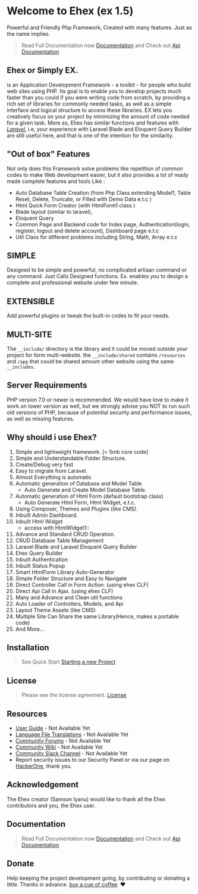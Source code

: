 # Welcome to Ehex (ex 1.5) 
Powerful and Friendly Php Framework, Created with many features. Just as the name implies.
> Read Full Documentation now  [Documentation](https://ehex.github.io/ehex-docs)  and Check out  [Api Documentation](https://ehex.github.io/ehex-docs/api/docs/index.html ':include :type=iframe width=100% height=800px')

## Ehex or Simply EX.
is an Application Development Framework - a toolkit - for people who build web sites using PHP. Its goal is to enable you to develop projects much faster than you could if you were writing code from scratch, by providing a rich set of libraries for commonly needed tasks, as well as a simple interface and logical structure to access these libraries. EX lets you creatively focus on your project by minimizing the amount of code needed for a given task.
More so, Ehex has similar functions and features with [_Laravel_](https://laravel.com), 
i.e, your experience with Laravel Blade and Eloquent Query Builder are still useful here, 
and that is one of the intention for the similarity.

## "Out of box" Features
Not only does this Framework solve problems like repetition of common codes to make Web development easier, but it also provides a lot of ready made complete features and tools Like : 

* Auto Database Table Creation (from Php Class extending Model1, Table Reset, Delete, Truncate, or Filled with Demo Data e.t.c )
* Html Quick Form Creator (with HtmlForm1 class )
* Blade layout (similar to laravel), 
* Eloquent Query
* Common Page and Backend code for Index page, Authentication(login, register, logout and delete account), Dashboard page e.t.c
* Util Class for different problems including String, Math, Array e.t.c 

## SIMPLE
Designed to be simple and powerful, no complicated artisan command or any command. Just Calls Designed functions. Ex. enables you to design a complete and professional website under few minute.

## EXTENSIBLE
Add powerful plugins or tweak the built-in codes to  fit your needs.

## MULTI-SITE
The ```__include/``` directory is the library and it could be moved outside your project for form multi-website. the ```__include/shared``` contains ```/resources``` and ```/app``` that could be shared amount other website using the same ```__includes.```


## Server Requirements
PHP version 7.0 or newer is recommended.
We would have love to make it work on lower version as well, but we strongly advise you NOT to run such old versions of PHP, because of potential security and performance issues, as well as missing features.

## Why should i use Ehex?
1. Simple and lightweight framework. [< 5mb core code]
1. Simple and Understandable Folder Structure.
1. Create/Debug very fast
1. Easy to migrate from Laravel. 
1. Almost Everything is automatic
1. Automatic generation of Database and Model Table
    -  Auto Generate and Create Model Database Table.
1. Automatic generation of Html Form (default bootstrap class)
    - Auto Generate Html Form, Html Widget, e.t.c.
1. Using Composer, Themes and Plugins (like CMS).
1. Inbuilt Admin Dashboard.
1. Inbuilt Html Widget
    - access with HtmlWidget1::
1. Advance and Standard CRUD Operation.
1. CRUD Database Table Management
1. Laravel Blade and Laravel Eloquent Query Builder
1. Ehex Query Builder
1. Inbuilt Authentication
1. Inbuilt Status Popup
1. Smart HtmlForm Library Auto-Generator
1. Simple Folder Structure and Easy to Navigate
1. Direct Controller Call in Form Action. (using ehex CLF)
1. Direct Api Call in Ajax. (using ehex CLF)
1. Many and Advance and Clean util functions    
1. Auto Loader of Controllers, Models, and Api 
1. Layout Theme Assets (like CMS)
1. Multiple Site Can Share the same Library(Hence, makes a portable code)
1. And More...

## Installation
> See Quick Start [Starting a new Project](Starting%20a%20new%20Project.md)

## License
> Please see the license agreement. [License](https://github.com/ehexphp/ehex-framework/blob/master/LICENSE)

## Resources
- [User Guide](/) - Not Available Yet
- [Language File Translations](/) - Not Available Yet
- [Community Forums](/) - Not Available Yet
- [Community Wiki](/) - Not Available Yet
- [Community Slack Channel](/) - Not Available Yet
- Report security issues to our Security Panel or via our page on [HackerOne](https://hackerone.com/ehex), thank you.

## Acknowledgement
The Ehex creator (Samson Iyanu) would like to thank all the Ehex contributors and you, the Ehex user.




## Documentation
> Read Full Documentation now  [Documentation](https://ehex.github.io/ehex-docs)  and Check out  [Api Documentation](https://ehex.github.io/ehex-docs/api/docs/index.html ':include :type=iframe width=100% height=800px')


## Donate
Help keeping the project development going, by contributing or donating a little. Thanks in advance.
 [buy a cup of coffee](https://www.patreon.com/samtax01). :heart:

